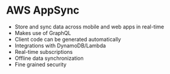 # AWS AppSync

* Store and sync data across mobile and web apps in real-time
* Makes use of GraphQL
* Client code can be generated automatically
* Integrations with DynamoDB/Lambda
* Real-time subscriptions
* Offline data synchronization
* Fine grained security
